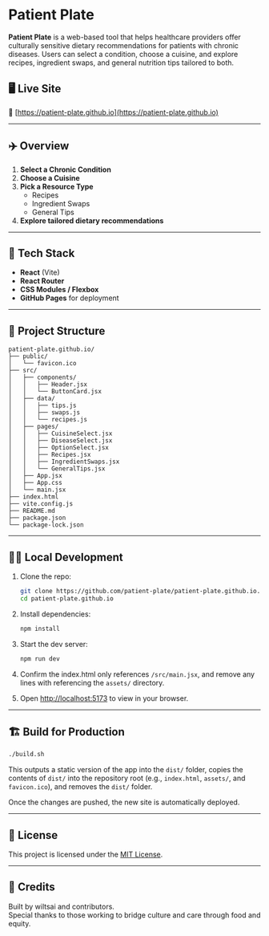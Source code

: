 # Patient Plate

**Patient Plate** is a web-based tool that helps healthcare providers offer culturally sensitive dietary recommendations for patients with chronic diseases. Users can select a condition, choose a cuisine, and explore recipes, ingredient swaps, and general nutrition tips tailored to both.

## 🖥️ Live Site

🔗 [https://patient-plate.github.io](https://patient-plate.github.io)

---

## ✈️ Overview

1. **Select a Chronic Condition**
2. **Choose a Cuisine**
3. **Pick a Resource Type**
   - Recipes
   - Ingredient Swaps
   - General Tips
4. **Explore tailored dietary recommendations**

---

## 🔧 Tech Stack

- **React** (Vite)
- **React Router**
- **CSS Modules / Flexbox**
- **GitHub Pages** for deployment

---

## 📂 Project Structure

```
patient-plate.github.io/
├── public/
│   └── favicon.ico
├── src/
│   ├── components/
│   │   ├── Header.jsx
│   │   └── ButtonCard.jsx
│   ├── data/
│   │   ├── tips.js
│   │   ├── swaps.js
│   │   └── recipes.js
│   ├── pages/
│   │   ├── CuisineSelect.jsx
│   │   ├── DiseaseSelect.jsx
│   │   ├── OptionSelect.jsx
│   │   ├── Recipes.jsx
│   │   ├── IngredientSwaps.jsx
│   │   └── GeneralTips.jsx
│   ├── App.jsx
│   ├── App.css
│   └── main.jsx
├── index.html
├── vite.config.js
├── README.md
├── package.json
└── package-lock.json
```

---

## 🧑‍💻 Local Development

1. Clone the repo:

   ```bash
   git clone https://github.com/patient-plate/patient-plate.github.io.git
   cd patient-plate.github.io
   ```

2. Install dependencies:

   ```bash
   npm install
   ```

3. Start the dev server:

   ```bash
   npm run dev
   ```

4. Confirm the index.html only references `/src/main.jsx`, and remove any lines with referencing the `assets/` directory.

5. Open [http://localhost:5173](http://localhost:5173) to view in your browser.

---

## 🏗 Build for Production

```bash
./build.sh
```

This outputs a static version of the app into the `dist/` folder,
copies the contents of `dist/` into the repository root (e.g., `index.html`,
`assets/`, and `favicon.ico`), and removes the `dist/` folder.

Once the changes are pushed, the new site is automatically deployed.

---

## 📄 License

This project is licensed under the [MIT License](LICENSE).

---

## 🗿 Credits

Built by wiltsai and contributors.  
Special thanks to those working to bridge culture and care through food and equity.
